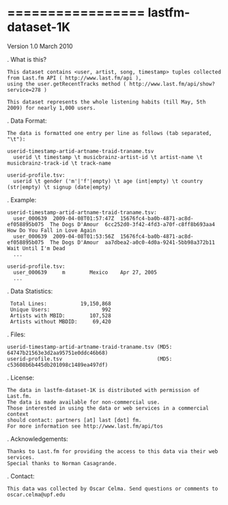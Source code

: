 =================
lastfm-dataset-1K
=================

Version 1.0
March 2010

. What is this?

    This dataset contains <user, artist, song, timestamp> tuples collected from Last.fm API ( http://www.last.fm/api ), 
    using the user.getRecentTracks method ( http://www.last.fm/api/show?service=278 )

    This dataset represents the whole listening habits (till May, 5th 2009) for nearly 1,000 users.

. Data Format:

    The data is formatted one entry per line as follows (tab separated, "\t"):

    userid-timestamp-artid-artname-traid-traname.tsv
      userid \t timestamp \t musicbrainz-artist-id \t artist-name \t musicbrainz-track-id \t track-name

    userid-profile.tsv:
      userid \t gender ('m'|'f'|empty) \t age (int|empty) \t country (str|empty) \t signup (date|empty)

. Example:

    userid-timestamp-artid-artname-traid-traname.tsv:
      user_000639  2009-04-08T01:57:47Z  15676fc4-ba0b-4871-ac8d-ef058895b075  The Dogs D'Amour  6cc252d0-3f42-4fd3-a70f-c8ff8b693aa4  How Do You Fall in Love Again
      user_000639  2009-04-08T01:53:56Z  15676fc4-ba0b-4871-ac8d-ef058895b075  The Dogs D'Amour  aa7dbea2-a0c0-4d0a-9241-5bb98a372b11  Wait Until I'm Dead
      ...

    userid-profile.tsv:
      user_000639     m        Mexico    Apr 27, 2005
      ...

. Data Statistics:

     Total Lines:           19,150,868
     Unique Users:                 992
     Artists with MBID:        107,528
     Artists without MBDID:     69,420

. Files:

    userid-timestamp-artid-artname-traid-traname.tsv (MD5: 64747b21563e3d2aa95751e0ddc46b68)
    userid-profile.tsv                               (MD5: c53608b6b445db201098c1489ea497df)

. License:

    The data in lastfm-dataset-1K is distributed with permission of Last.fm. 
    The data is made available for non-commercial use.
    Those interested in using the data or web services in a commercial context 
    should contact: partners [at] last [dot] fm. 
    For more information see http://www.last.fm/api/tos

. Acknowledgements:

    Thanks to Last.fm for providing the access to this data via their web services. 
    Special thanks to Norman Casagrande.

. Contact:

    This data was collected by Oscar Celma. Send questions or comments to oscar.celma@upf.edu